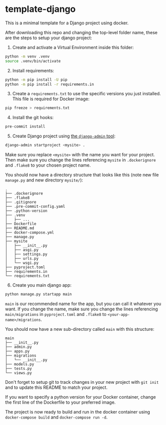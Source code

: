 # template-django

This is a minimal template for a Django project using docker.

After downloading this repo and changing the top-level folder name, these are the steps to setup your django project:

 1. Create and activate a Virtual Environment inside this folder:
 ```bash
 python -m venv .venv
 source .venv/bin/activate
 ```
 2. Install requirements:
 ```bash
 python -m pip install -U pip
 python -m pip install -r requirements.in
 ```
 3. Create a `requirements.txt` to use the specific versions you just installed. This file is required for Docker image:
 ```bash
 pip freeze > requirements.txt
 ```
 4. Install the git hooks:
 ```bash
 pre-commit install
 ```
 5. Create Django project using [the `django-admin` tool](https://docs.djangoproject.com/en/4.0/ref/django-admin/#startproject):
 ```bash
 django-admin startproject <mysite> .
 ```
 Make sure you replace `<mysite>` with the name you want for your project. Then make sure you change the lines referencing `mysite` in `.dockerignore` and `.flake8` to your chosen project name.

 You should now have a directory structure that looks like this (note new file `manage.py` and new directory `mysite/`):
 ```
.
├── .dockerignore
├── .flake8
├── .gitignore
├── .pre-commit-config.yaml
├── .python-version
├── .venv
│   ├── ...
├── Dockerfile
├── README.md
├── docker-compose.yml
├── manage.py
├── mysite
│   ├── __init__.py
│   ├── asgi.py
│   ├── settings.py
│   ├── urls.py
│   └── wsgi.py
├── pyproject.toml
├── requirements.in
└── requirements.txt
 ```
 6. Create you main django app:
 ```bash
 python manage.py startapp main
 ```
 `main` is our recommended name for the app, but you can call it whatever you want. If you change the name, make sure you change the lines referencing `main/migrations` in `pyproject.toml` and `.flake8` to `<your-app-name>/migrations`.

 You should now have a new sub-directory called `main` with this structure:

 ```
 main
├── __init__.py
├── admin.py
├── apps.py
├── migrations
│   └── __init__.py
├── models.py
├── tests.py
└── views.py
```

Don't forget to setup git to track changes in your new project with `git init` and to update this README to match your project.

If you want to specify a python version for your Docker container, change the first line of the Dockerfile to your preferred image.

The project is now ready to build and run in the docker container using `docker-compose build` and `docker-compose run -d`.
